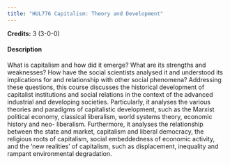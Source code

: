 ```yaml
---
title: "HUL776 Capitalism: Theory and Development"
---
```

**Credits:** 3 (3-0-0)

#### Description
What is capitalism and how did it emerge? What are its strengths and weaknesses? How have the social scientists analysed it and understood its implications for and relationship with other social phenomena? Addressing these questions, this course discusses the historical development of capitalist institutions and social relations in the context of the advanced industrial and developing societies. Particularly, it analyses the various theories and paradigms of capitalistic development, such as the Marxist political economy, classical liberalism, world systems theory, economic history and neo- liberalism. Furthermore, it analyses the relationship between the state and market, capitalism and liberal democracy, the religious roots of capitalism, social embeddedness of economic activity, and the ‘new realities’ of capitalism, such as displacement, inequality and rampant environmental degradation.